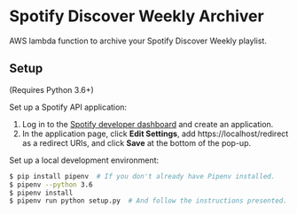 # Spotify Discover Weekly Archiver

AWS lambda function to archive your Spotify Discover Weekly playlist.

## Setup

(Requires Python 3.6+)

Set up a Spotify API application:

1. Log in to the [Spotify developer dashboard](https://beta.developer.spotify.com/dashboard/applications) and create an application.
2. In the application page, click **Edit Settings**, add https://localhost/redirect as a redirect URIs, and click **Save** at the bottom of the pop-up.

Set up a local development environment:

```sh
$ pip install pipenv  # If you don't already have Pipenv installed.
$ pipenv --python 3.6
$ pipenv install
$ pipenv run python setup.py  # And follow the instructions presented.
```
